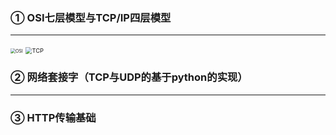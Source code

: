 ### ① OSI七层模型与TCP/IP四层模型

------

<img src="/home/tarena/图片/OSI.jpeg" alt="OSI" style="zoom:50%;" />

<img src="/home/tarena/图片/TCP.jpeg" alt="TCP" style="zoom: 67%;" />

### ② 网络套接字（TCP与UDP的基于python的实现）

------

### ③ HTTP传输基础




